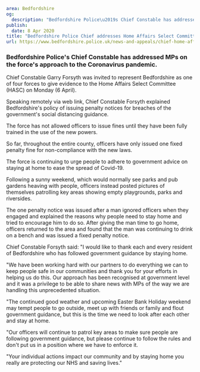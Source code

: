 ```yaml
area: Bedfordshire
og:
  description: "Bedfordshire Police\u2019s Chief Constable has addressed MPs on the force\u2019s approach to the Coronavirus pandemic. Chief Constable Garry Forsyth was invited to represent Bedfordshire as one of four forces to give evidence to the Home Affairs Select Committee (HASC) on Monday (6 April)."
publish:
  date: 8 Apr 2020
title: "Bedfordshire Police Chief addresses Home Affairs Select Committee on force\u2019s Covid-19 response"
url: https://www.bedfordshire.police.uk/news-and-appeals/chief-home-affairs-mar20
```

### Bedfordshire Police's Chief Constable has addressed MPs on the force's approach to the Coronavirus pandemic.

Chief Constable Garry Forsyth was invited to represent Bedfordshire as one of four forces to give evidence to the Home Affairs Select Committee (HASC) on Monday (6 April).

Speaking remotely via web link, Chief Constable Forsyth explained Bedfordshire's policy of issuing penalty notices for breaches of the government's social distancing guidance.

The force has not allowed officers to issue fines until they have been fully trained in the use of the new powers.

So far, throughout the entire county, officers have only issued one fixed penalty fine for non-compliance with the new laws.

The force is continuing to urge people to adhere to government advice on staying at home to ease the spread of Covid-19.

Following a sunny weekend, which would normally see parks and pub gardens heaving with people, officers instead posted pictures of themselves patrolling key areas showing empty playgrounds, parks and riversides.

The one penalty notice was issued after a man ignored officers when they engaged and explained the reasons why people need to stay home and tried to encourage him to do so. After giving the man time to go home, officers returned to the area and found that the man was continuing to drink on a bench and was issued a fixed penalty notice.

Chief Constable Forsyth said: "I would like to thank each and every resident of Bedfordshire who has followed government guidance by staying home.

"We have been working hard with our partners to do everything we can to keep people safe in our communities and thank you for your efforts in helping us do this. Our approach has been recognised at government level and it was a privilege to be able to share news with MPs of the way we are handling this unprecedented situation.

"The continued good weather and upcoming Easter Bank Holiday weekend may tempt people to go outside, meet up with friends or family and flout government guidance, but this is the time we need to look after each other and stay at home.

"Our officers will continue to patrol key areas to make sure people are following government guidance, but please continue to follow the rules and don't put us in a position where we have to enforce it.

"Your individual actions impact our community and by staying home you really are protecting our NHS and saving lives."
